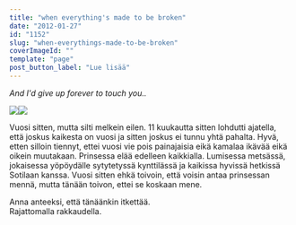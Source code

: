 ```yaml
---
title: "when everything's made to be broken"
date: "2012-01-27"
id: "1152"
slug: "when-everythings-made-to-be-broken"
coverImageId: ""
template: "page"
post_button_label: "Lue lisää"
---
```


  
_And I'd give up forever to touch you.._

  

[![](/images/IMG_0262.png)](http://1.bp.blogspot.com/-1lEjsHWC7Y4/TyKqaIi6Y0I/AAAAAAAAAPY/UmSlK4dpbPM/s1600/IMG_0262.png)[![](/images/IMG_0754.png)](http://1.bp.blogspot.com/-rVszqvdDUZw/TyKqxn_wYmI/AAAAAAAAAPo/WSY2DYas514/s1600/IMG_0754.png)

  
Vuosi sitten, mutta silti melkein eilen. 11 kuukautta sitten lohdutti ajatella, että joskus kaikesta on vuosi ja sitten joskus ei tunnu yhtä pahalta. Hyvä, etten silloin tiennyt, ettei vuosi vie pois painajaisia eikä kamalaa ikävää eikä oikein muutakaan. Prinsessa elää edelleen kaikkialla. Lumisessa metsässä, jokaisessa yöpöydälle sytytetyssä kynttilässä ja kaikissa hyvissä hetkissä Sotilaan kanssa. Vuosi sitten ehkä toivoin, että voisin antaa prinsessan mennä, mutta tänään toivon, ettei se koskaan mene.  
  
Anna anteeksi, että tänäänkin itkettää.  
Rajattomalla rakkaudella.
